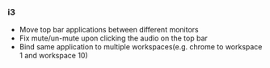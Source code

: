 ### i3

- Move top bar applications between different monitors
- Fix mute/un-mute upon clicking the audio on the top bar
- Bind same application to multiple workspaces(e.g. chrome to workspace 1 and workspace 10)
